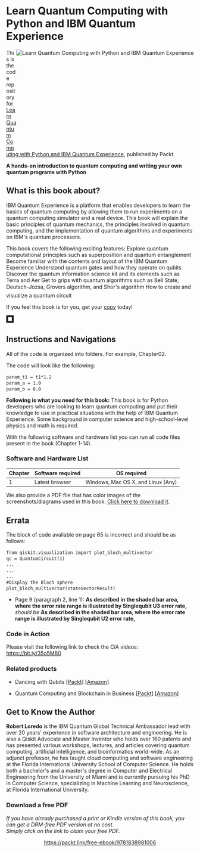 


# Learn Quantum Computing with Python and IBM Quantum Experience

<a href="https://www.packtpub.com/programming/learn-quantum-computing-with-python-and-ibm-q-experience?utm_source=github&utm_medium=repository&utm_campaign=9781838981006"><img src="https://static.packt-cdn.com/products/9781838981006/cover/smaller" alt="Learn Quantum Computing with Python and IBM Quantum Experience" height="256px" align="right"></a>

This is the code repository for [Learn Quantum Computing with Python and IBM Quantum Experience](https://www.packtpub.com/programming/learn-quantum-computing-with-python-and-ibm-q-experience?utm_source=github&utm_medium=repository&utm_campaign=9781838981006), published by Packt.

**A hands-on introduction to quantum computing and writing your own quantum programs with Python**

## What is this book about?
IBM Quantum Experience is a platform that enables developers to learn the basics of quantum computing by allowing them to run experiments on a quantum computing simulator and a real device. This book will explain the basic principles of quantum mechanics, the principles involved in quantum computing, and the implementation of quantum algorithms and experiments on IBM's quantum processors. 

This book covers the following exciting features:
Explore quantum computational principles such as superposition and quantum entanglement
Become familiar with the contents and layout of the IBM Quantum Experience
Understand quantum gates and how they operate on qubits
Discover the quantum information science kit and its elements such as Terra and Aer
Get to grips with quantum algorithms such as Bell State, Deutsch-Jozsa, Grovers algorithm, and Shor's algorithm
How to create and visualize a quantum circuit	

If you feel this book is for you, get your [copy](https://www.amazon.com/dp/1838981004) today!

<a href="https://www.packtpub.com/?utm_source=github&utm_medium=banner&utm_campaign=GitHubBanner"><img src="https://raw.githubusercontent.com/PacktPublishing/GitHub/master/GitHub.png" 
alt="https://www.packtpub.com/" border="5" /></a>

## Instructions and Navigations
All of the code is organized into folders. For example, Chapter02.

The code will look like the following:
```
param_t1 = t1*1.2
param_a = 1.0
param_b = 0.0
```

**Following is what you need for this book:**
This book is for Python developers who are looking to learn quantum computing and put their knowledge to use in practical situations with the help of IBM Quantum Experience. Some background in computer science and high-school-level physics and math is required.

With the following software and hardware list you can run all code files present in the book (Chapter 1-14).
### Software and Hardware List
| Chapter | Software required | OS required |
| -------- | ------------------------------------ | ----------------------------------- |
| 1 | Latest browser | Windows, Mac OS X, and Linux (Any) |

We also provide a PDF file that has color images of the screenshots/diagrams used in this book. [Click here to download it](https://static.packt-cdn.com/downloads/9781838981006_ColorImages.pdf).

## Errata
The block of code available on page 65 is incorrect and should be as follows:
```
from qiskit.visualization import plot_bloch_multivector
qc = QuantumCircuit(1)
...
...
...
#Display the Bloch sphere
plot_bloch_multivector(stateVectorResult)
```
* Page 9 (paragraph 2, line 1):  **As described in the shaded bar area, where the error rate range is illustrated by Singlequbit
U3 error rate,** _should be_ **As described in the shaded bar area, where the error rate range is illustrated by Singlequbit
U2 error rate,**

### Code in Action
Please visit the following link to check the CiA videos:
https://bit.ly/35o5M80

### Related products
* Dancing with Qubits [[Packt]](https://www.packtpub.com/product/dancing-with-qubits/9781838827366?utm_source=github&utm_medium=repository&utm_campaign=9781838827366) [[Amazon]](https://www.amazon.com/dp/1838827366)

* Quantum Computing and Blockchain in Business [[Packt]](https://www.packtpub.com/product/quantum-computing-and-blockchain-in-business/9781838647766?utm_source=github&utm_medium=repository&utm_campaign=9781838647766) [[Amazon]](https://www.amazon.com/dp/1838647767)

## Get to Know the Author
**Robert Loredo** is the IBM Quantum Global Technical Ambassador lead with over 20 years' experience in software architecture and engineering. He is also a Qiskit Advocate and Master Inventor who holds over 160 patents and has presented various workshops, lectures, and articles covering quantum computing, artificial intelligence, and bioinformatics world-wide. As an adjunct professor, he has taught cloud computing and software engineering at the Florida International University School of Computer Science. He holds both a bachelor's and a master's degree in Computer and Electrical Engineering from the University of Miami and is currently pursuing his PhD in Computer Science, specializing in Machine Learning and Neuroscience, at Florida International University.


### Download a free PDF

 <i>If you have already purchased a print or Kindle version of this book, you can get a DRM-free PDF version at no cost.<br>Simply click on the link to claim your free PDF.</i>
<p align="center"> <a href="https://packt.link/free-ebook/9781838981006">https://packt.link/free-ebook/9781838981006 </a> </p>